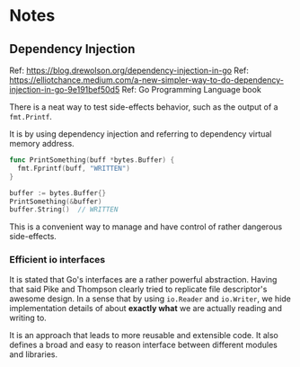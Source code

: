 # Notes

## Dependency Injection

Ref: https://blog.drewolson.org/dependency-injection-in-go
Ref:  https://elliotchance.medium.com/a-new-simpler-way-to-do-dependency-injection-in-go-9e191bef50d5
Ref: Go Programming Language book

There is a neat way to test side-effects behavior, such as the output of a `fmt.Printf`.

It is by using dependency injection and referring to dependency virtual memory address.

```go
func PrintSomething(buff *bytes.Buffer) {
  fmt.Fprintf(buff, "WRITTEN")
}

buffer := bytes.Buffer{}
PrintSomething(&buffer)
buffer.String()  // WRITTEN
```

This is a convenient way to manage and have control of rather dangerous side-effects.


### Efficient io interfaces

It is stated that Go's interfaces are a rather powerful abstraction. Having that said
Pike and Thompson clearly tried to replicate file descriptor's awesome design. In a sense that
by using `io.Reader` and `io.Writer`, we hide implementation details of about **exactly what** we
are actually reading and writing to.

It is an approach that leads to more reusable and extensible code. It also defines a broad and easy to reason
interface between different modules and libraries.


